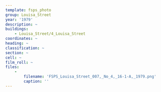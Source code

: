 ```yaml
---
template: fsps_photo
group: Louisa_Street
year: '1979'
description: ~
buildings:
    - Louisa_Street/4_Louisa_Street
coordinates: ~
heading: ~
classification: ~
section: ~
cell: ~
film_roll: ~
files:
    -
        filename: 'FSPS_Louisa_Street_007,_No_4,_16-1-A,_1979.png'
        caption: ''
---
```

